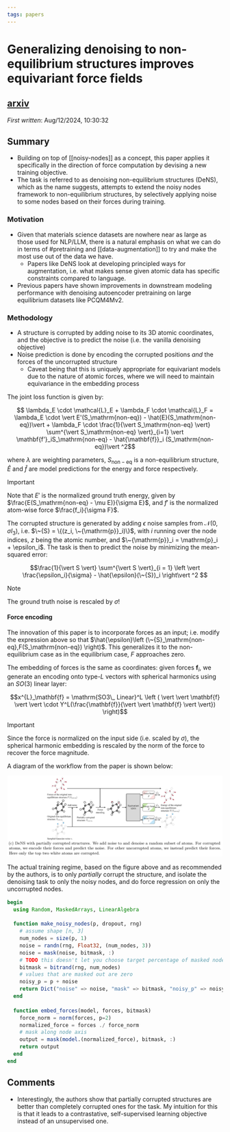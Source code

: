 ```yaml
---
tags: papers
---
```


# Generalizing denoising to non-equilibrium structures improves equivariant force fields

## [arxiv](http://arxiv.org/abs/2403.09549)

_First written_: Aug/12/2024, 10:30:32

## Summary

- Building on top of [[noisy-nodes]] as a concept, this paper applies it specifically in the direction of force computation by devising a new training objective.
- The task is referred to as denoising non-equilibrium structures (DeNS), which as the name suggests, attempts to extend the noisy nodes framework to non-equilibrium structures, by selectively applying noise to some nodes based on their forces during training.

### Motivation

- Given that materials science datasets are nowhere near as large as those used for NLP/LLM, there is a natural emphasis on what we can do in terms of #pretraining and [[data-augmentation]] to try and make the most use out of the data we have.
  - Papers like DeNS look at developing principled ways for augmentation, i.e. what makes sense given atomic data has specific constraints compared to language.
- Previous papers have shown improvements in downstream modeling performance with denoising autoencoder pretraining on large equilibrium datasets like PCQM4Mv2.

### Methodology

- A structure is corrupted by adding noise to its 3D atomic coordinates, and the objective is to predict the noise (i.e. the vanilla denoising objective)
- Noise prediction is done by encoding the corrupted positions _and_ the forces of the uncorrupted structure
  - Caveat being that this is uniquely appropriate for equivariant models due to the nature of atomic forces, where we will need to maintain equivariance in the embedding process

The joint loss function is given by:

$$ \lambda_E \cdot \mathcal{L}_E + \lambda_F \cdot \mathcal{L}_F = \lambda_E \cdot \vert E'(S_\mathrm{non-eq}) - \hat{E}(S_\mathrm{non-eq})\vert + \lambda_F \cdot \frac{1}{\vert S_\mathrm{non-eq} \vert} \sum^{\vert S_\mathrm{non-eq} \vert}_{i=1} \vert \mathbf{f'}_iS_\mathrm{non-eq} - \hat{\mathbf{f}}_i (S_\mathrm{non-eq})\vert ^2$$

where $\lambda$ are weighting parameters, $S_\mathrm{non-eq}$ is a non-equilibrium structure, $\hat{E}$ and $\hat{f}$ are model predictions for the energy and force respectively. 

> [!IMPORTANT]
> Note that $E'$ is the normalized ground truth energy, given by $\frac{E(S_\mathrm{non-eq} - \mu E)}{\sigma E}$, and $f'$ is the normalized atom-wise force $\frac{f_i}{\sigma F}$.

The corrupted structure is generated by adding $\epsilon$ noise samples from $\mathcal{N}(0, \sigma I_3)$, i.e. $\~{S} = \{(z_i, \~{\mathrm{p}}_i)\}$, with $i$ running over the node indices, $z$ being the atomic number, and $\~{\mathrm{p}}_i = \mathrm{p}_i + \epsilon_i$. The task is then to predict the noise by minimizing the mean-squared error:

$$\frac{1}{\vert S \vert} \sum^{\vert S \vert}_{i = 1} \left \vert \frac{\epsilon_i}{\sigma} - \hat{\epsilon}(\~{S})_i \right\vert ^2 $$

> [!NOTE]
> The ground truth noise is rescaled by $\sigma$!

#### Force encoding

The innovation of this paper is to incorporate forces as an input; i.e. modify the expression above so that $\hat{\epsilon}\left (\~{S}_\mathrm{non-eq},F(S_\mathrm{non-eq}) \right)$. This generalizes it to the non-equilibrium case as in the equilibrium case, $F$ approaches zero.

The embedding of forces is the same as coordinates: given forces $\mathbf{f}_i$, we generate an encoding onto type-$L$ vectors with spherical harmonics using an $SO(3)$ linear layer:

$$x^{L}_\mathbf{f} = \mathrm{SO3\_ Linear}^L \left ( \vert \vert \mathbf{f} \vert \vert \cdot Y^L(\frac{\mathbf{f}}{\vert \vert \mathbf{f} \vert \vert}) \right)$$

> [!IMPORTANT]
> Since the force is normalized on the input side (i.e. scaled by $\sigma$), the spherical harmonic embedding is rescaled by the norm of the force to recover the force magnitude.

A diagram of the workflow from the paper is shown below:

![picture 0](attachments/f81d30745b470744e4d2e49bebd9c356adbc5033bd5cf16925ea01556c7d28f9.png)  

The actual training regime, based on the figure above and as recommended by the authors, is to only _partially_ corrupt the structure, and isolate the denoising task to only the noisy nodes, and do force regression on only the uncorrupted nodes.

```julia
begin
  using Random, MaskedArrays, LinearAlgebra

  function make_noisy_nodes(p, dropout, rng)
    # assume shape [n, 3]
    num_nodes = size(p, 1)
    noise = randn(rng, Float32, (num_nodes, 3))
    noise = mask(noise, bitmask, :)
    # TODO this doesn't let you choose target percentage of masked nodes
    bitmask = bitrand(rng, num_nodes)
    # values that are masked out are zero
    noisy_p = p + noise
    return Dict("noise" => noise, "mask" => bitmask, "noisy_p" => noisy_p)
  end

  function embed_forces(model, forces, bitmask)
    force_norm = norm(forces, p=2)
    normalized_force = forces ./ force_norm
    # mask along node axis
    output = mask(model.(normalized_force), bitmask, :)
    return output
  end
end
```

## Comments

- Interestingly, the authors show that partially corrupted structures are better than completely corrupted ones for the task. My intuition for this is that it leads to a contrastative, self-supervised learning objective instead of an unsupervised one.
